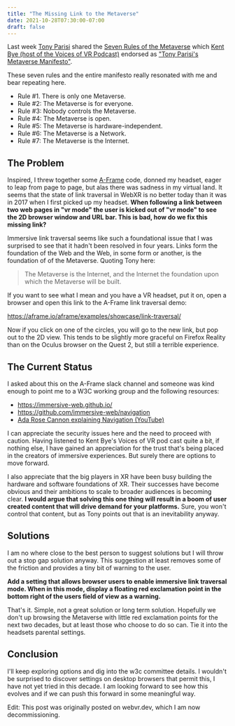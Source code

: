 ```yaml
---
title: "The Missing Link to the Metaverse"
date: 2021-10-28T07:30:00-07:00
draft: false
---
```


Last week [Tony Parisi](https://twitter.com/auradeluxe) shared the 
[Seven Rules of the Metaverse](https://medium.com/meta-verses/the-seven-rules-of-the-metaverse-7d4e06fa864c)
which [Kent Bye (host of the Voices of VR Podcast)](https://twitter.com/kentbye/status/1452047797394440194)
endorsed as ["Tony Parisi's Metaverse Manifesto"](https://voicesofvr.com/parisis-metaverse-manifesto-unpacking-his-seven-rules-for-the-metaverse/).

These seven rules and the entire manifesto really resonated with me and bear
repeating here.

* Rule #1. There is only one Metaverse.
* Rule #2: The Metaverse is for everyone.
* Rule #3: Nobody controls the Metaverse.
* Rule #4: The Metaverse is open.
* Rule #5: The Metaverse is hardware-independent.
* Rule #6: The Metaverse is a Network.
* Rule #7: The Metaverse is the Internet.

## The Problem

Inspired, I threw together some [A-Frame](https://aframe.io/)
code, donned my headset, eager to leap from page to page, but alas there was
sadness in my virtual land.  It seems that the state of link traversal in
WebXR is no better today than it was in 2017 when I first picked up my headset.
**When following a link between two web pages in "vr mode" the user is kicked
out of "vr mode" to see the 2D browser window and URL bar.  This is bad, how
do we fix this missing link?**

Immersive link traversal seems like such a foundational issue that I was surprised
to see that it hadn't been resolved in four years.  Links form the foundation of
the Web and the Web, in some form or another, is the foundation of of the
Metaverse.  Quoting Tony here:

> The Metaverse is the Internet, and the Internet the foundation upon which the Metaverse will be built.

If you want to see what I mean and you have a VR headset, put it on, open a
browser and open this link to the A-Frame link traversal demo:

https://aframe.io/aframe/examples/showcase/link-traversal/

Now if you click on one of the circles, you will go to the new link, but pop
out to the 2D view.  This tends to be slightly more graceful on Firefox Reality
than on the Oculus browser on the Quest 2, but still a terrible experience.

## The Current Status

I asked about this on the A-Frame slack channel and someone was kind enough to
point me to a W3C working group and the following resources:

* https://immersive-web.github.io/
* https://github.com/immersive-web/navigation
* [Ada Rose Cannon explaining Navigation (YouTube)](https://www.youtube.com/watch?v=jzIMQfp47zw)

I can appreciate the security issues here and the need to proceed with caution.
Having listened to Kent Bye's Voices of VR pod cast quite a bit, if nothing else,
I have gained an appreciation for the trust that's being placed in the creators
of immersive experiences.  But surely there are options to move forward.

I also appreciate that the big players in XR have been busy building the
hardware and software foundations of XR.  Their successes have become obvious
and their ambitions to scale to broader audiences is becoming clear.  **I would
argue that solving this one thing will result in a boom of user created
content that will drive demand for your platforms.**  Sure, you won't control
that content, but as Tony points out that is an inevitability anyway.

## Solutions

I am no where close to the best person to suggest solutions but I will throw out
a stop gap solution anyway.  This suggestion at least removes some of the
friction and provides a tiny bit of warning to the user.

**Add a setting that allows browser users to enable immersive link traversal
mode.  When in this mode, display a floating red exclamation point in the
bottom right of the users field of view as a warning.**

That's it.  Simple, not a great solution or long term solution.  Hopefully
we don't up browsing the Metaverse with little red exclamation points for the
next two decades, but at least those who choose to do so can.  Tie it into the
headsets parental settings.

## Conclusion

I'll keep exploring options and dig into the w3c committee details.  I wouldn't
be surprised to discover settings on desktop browsers that permit this, I have
not yet tried in this decade.  I am looking forward to see how this evolves and
if we can push this forward in some meaningful way.


Edit: This post was originally posted on webvr.dev, which I am now decommissioning.